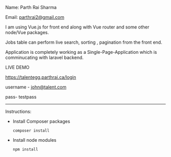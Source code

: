 Name: Parth Rai Sharma

Email: parthrai2@gmail.com


I am using Vue.js for front end along with Vue router and some other node/Vue packages.

Jobs table can perform live search, sorting , pagination from the front end.

Application is completely working as a Single-Page-Application which is comminucating with laravel backend.

LIVE DEMO

https://talentegg.parthrai.ca/login

 username - john@talent.com

 pass- testpass





---
Instructions:
   - Install Composer packages
    
     `composer install`
   - Install node modules
   
     `npm install`
     
     
   
